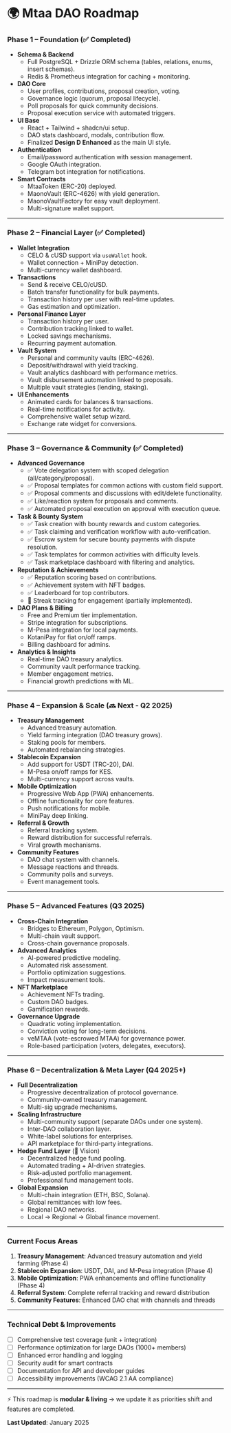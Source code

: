 
# 🌍 **Mtaa DAO Roadmap**

### **Phase 1 – Foundation (✅ Completed)**

* **Schema & Backend**
  * Full PostgreSQL + Drizzle ORM schema (tables, relations, enums, insert schemas).
  * Redis & Prometheus integration for caching + monitoring.
* **DAO Core**
  * User profiles, contributions, proposal creation, voting.
  * Governance logic (quorum, proposal lifecycle).
  * Poll proposals for quick community decisions.
  * Proposal execution service with automated triggers.
* **UI Base**
  * React + Tailwind + shadcn/ui setup.
  * DAO stats dashboard, modals, contribution flow.
  * Finalized **Design D Enhanced** as the main UI style.
* **Authentication**
  * Email/password authentication with session management.
  * Google OAuth integration.
  * Telegram bot integration for notifications.
* **Smart Contracts**
  * MtaaToken (ERC-20) deployed.
  * MaonoVault (ERC-4626) with yield generation.
  * MaonoVaultFactory for easy vault deployment.
  * Multi-signature wallet support.

---

### **Phase 2 – Financial Layer (✅ Completed)**

* **Wallet Integration**
  * CELO & cUSD support via `useWallet` hook.
  * Wallet connection + MiniPay detection.
  * Multi-currency wallet dashboard.
* **Transactions**
  * Send & receive CELO/cUSD.
  * Batch transfer functionality for bulk payments.
  * Transaction history per user with real-time updates.
  * Gas estimation and optimization.
* **Personal Finance Layer**
  * Transaction history per user.
  * Contribution tracking linked to wallet.
  * Locked savings mechanisms.
  * Recurring payment automation.
* **Vault System**
  * Personal and community vaults (ERC-4626).
  * Deposit/withdrawal with yield tracking.
  * Vault analytics dashboard with performance metrics.
  * Vault disbursement automation linked to proposals.
  * Multiple vault strategies (lending, staking).
* **UI Enhancements**
  * Animated cards for balances & transactions.
  * Real-time notifications for activity.
  * Comprehensive wallet setup wizard.
  * Exchange rate widget for conversions.

---

### **Phase 3 – Governance & Community (✅ Completed)**

* **Advanced Governance**
  * ✅ Vote delegation system with scoped delegation (all/category/proposal).
  * ✅ Proposal templates for common actions with custom field support.
  * ✅ Proposal comments and discussions with edit/delete functionality.
  * ✅ Like/reaction system for proposals and comments.
  * ✅ Automated proposal execution on approval with execution queue.
* **Task & Bounty System**
  * ✅ Task creation with bounty rewards and custom categories.
  * ✅ Task claiming and verification workflow with auto-verification.
  * ✅ Escrow system for secure bounty payments with dispute resolution.
  * ✅ Task templates for common activities with difficulty levels.
  * ✅ Task marketplace dashboard with filtering and analytics.
* **Reputation & Achievements**
  * ✅ Reputation scoring based on contributions.
  * ✅ Achievement system with NFT badges.
  * ✅ Leaderboard for top contributors.
  * 🚧 Streak tracking for engagement (partially implemented).
* **DAO Plans & Billing**
  * Free and Premium tier implementation.
  * Stripe integration for subscriptions.
  * M-Pesa integration for local payments.
  * KotaniPay for fiat on/off ramps.
  * Billing dashboard for admins.
* **Analytics & Insights**
  * Real-time DAO treasury analytics.
  * Community vault performance tracking.
  * Member engagement metrics.
  * Financial growth predictions with ML.

---

### **Phase 4 – Expansion & Scale (🔜 Next - Q2 2025)**

* **Treasury Management**
  * Advanced treasury automation.
  * Yield farming integration (DAO treasury grows).
  * Staking pools for members.
  * Automated rebalancing strategies.
* **Stablecoin Expansion**
  * Add support for USDT (TRC-20), DAI.
  * M-Pesa on/off ramps for KES.
  * Multi-currency support across vaults.
* **Mobile Optimization**
  * Progressive Web App (PWA) enhancements.
  * Offline functionality for core features.
  * Push notifications for mobile.
  * MiniPay deep linking.
* **Referral & Growth**
  * Referral tracking system.
  * Reward distribution for successful referrals.
  * Viral growth mechanisms.
* **Community Features**
  * DAO chat system with channels.
  * Message reactions and threads.
  * Community polls and surveys.
  * Event management tools.

---

### **Phase 5 – Advanced Features (Q3 2025)**

* **Cross-Chain Integration**
  * Bridges to Ethereum, Polygon, Optimism.
  * Multi-chain vault support.
  * Cross-chain governance proposals.
* **Advanced Analytics**
  * AI-powered predictive modeling.
  * Automated risk assessment.
  * Portfolio optimization suggestions.
  * Impact measurement tools.
* **NFT Marketplace**
  * Achievement NFTs trading.
  * Custom DAO badges.
  * Gamification rewards.
* **Governance Upgrade**
  * Quadratic voting implementation.
  * Conviction voting for long-term decisions.
  * veMTAA (vote-escrowed MTAA) for governance power.
  * Role-based participation (voters, delegates, executors).

---

### **Phase 6 – Decentralization & Meta Layer (Q4 2025+)**

* **Full Decentralization**
  * Progressive decentralization of protocol governance.
  * Community-owned treasury management.
  * Multi-sig upgrade mechanisms.
* **Scaling Infrastructure**
  * Multi-community support (separate DAOs under one system).
  * Inter-DAO collaboration layer.
  * White-label solutions for enterprises.
  * API marketplace for third-party integrations.
* **Hedge Fund Layer** (🚀 Vision)
  * Decentralized hedge fund pooling.
  * Automated trading + AI-driven strategies.
  * Risk-adjusted portfolio management.
  * Professional fund management tools.
* **Global Expansion**
  * Multi-chain integration (ETH, BSC, Solana).
  * Global remittances with low fees.
  * Regional DAO networks.
  * Local → Regional → Global finance movement.

---

### **Current Focus Areas**

1. **Treasury Management**: Advanced treasury automation and yield farming (Phase 4)
2. **Stablecoin Expansion**: USDT, DAI, and M-Pesa integration (Phase 4)
3. **Mobile Optimization**: PWA enhancements and offline functionality (Phase 4)
4. **Referral System**: Complete referral tracking and reward distribution
5. **Community Features**: Enhanced DAO chat with channels and threads

---

### **Technical Debt & Improvements**

* [ ] Comprehensive test coverage (unit + integration)
* [ ] Performance optimization for large DAOs (1000+ members)
* [ ] Enhanced error handling and logging
* [ ] Security audit for smart contracts
* [ ] Documentation for API and developer guides
* [ ] Accessibility improvements (WCAG 2.1 AA compliance)

---

⚡ This roadmap is **modular & living** → we update it as priorities shift and features are completed.

**Last Updated**: January 2025
